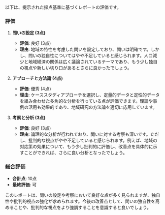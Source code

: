 以下は、提示された採点基準に基づくレポートの評価です。

### 評価

1. **問いの設定 (3点)**
   - **評価**: 良好 (3点)
   - **理由**: 地域の特性を考慮した問いを設定しており、問いは明確です。しかし、問いの独自性についてはやや不足していると感じられます。人口減少と地域経済の関係は広く議論されているテーマであり、もう少し独自の視点や新しい切り口があるとさらに良かったでしょう。

2. **アプローチと方法論 (4点)**
   - **評価**: 優秀 (4点)
   - **理由**: ケーススタディアプローチを選択し、定量的データと定性的データを組み合わせた多角的な分析を行っている点が評価できます。理論や事例の活用も効果的であり、地域研究の方法論を適切に応用しています。

3. **考察と分析 (3点)**
   - **評価**: 良好 (3点)
   - **理由**: 論理的な分析が行われており、問いに対する考察も深いです。ただし、批判的な視点がやや不足していると感じられます。例えば、地域の対応策の効果について、もう少し批判的に評価し、改善点を具体的に示すことができれば、さらに良い分析となったでしょう。

### 総合評価

- **合計点**: 10点
- **最終評価**: 可

このレポートは、問いの設定や考察において良好な点が多く見られますが、独自性や批判的視点の強化が求められます。今後の改善点として、問いの独自性を高めることや、批判的な視点をより強調することを意識すると良いでしょう。